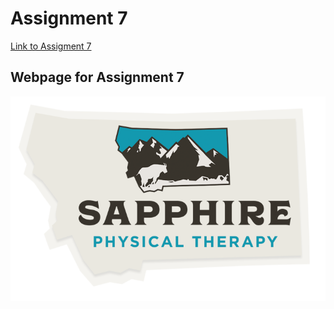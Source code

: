 # Assignment 7
[Link to Assigment 7](https://bridgerfiore.github.io/MART341-WebDesign/Assignment_07/)
## Webpage for Assignment 7
![Sapphire PT](./Images/sapphire-pt-shield_730x474.png)